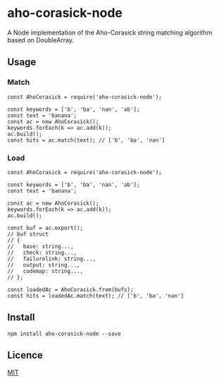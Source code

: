 aho-corasick-node
====

A Node implementation of the Aho-Corasick string matching algorithm based on DoubleArray.

## Usage

### Match

```
const AhoCorasick = require('aho-corasick-node');

const keywords = ['b', 'ba', 'nan', 'ab'];
const text = 'banana';
const ac = new AhoCorasick();
keywords.forEach(k => ac.add(k));
ac.build();
const hits = ac.match(text); // ['b', 'ba', 'nan']
```

### Load

```
const AhoCorasick = require('aho-corasick-node');

const keywords = ['b', 'ba', 'nan', 'ab'];
const text = 'banana';

const ac = new AhoCorasick();
keywords.forEach(k => ac.add(k));
ac.build();

const buf = ac.export();
// buf struct
// {
//   base: string...,
//   check: string...,
//   failurelink: string...,
//   output: string...,
//   codemap: string...,
// };

const loadedAc = AhoCorasick.from(bufs);
const hits = loadedAc.match(text); // ['b', 'ba', 'nan']
```

## Install

```
npm install aho-corasick-node --save
```

## Licence

[MIT](https://opensource.org/licenses/MIT)
